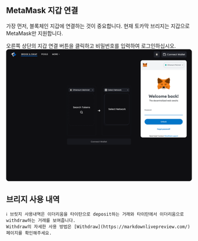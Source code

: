 ## MetaMask 지갑 연결
가장 먼저, 블록체인 지갑에 연결하는 것이 중요합니다. 현재 토카막 브리지는 지갑으로 MetaMask만 지원합니다.

오른쪽 상단의 지갑 연결 버튼을 클릭하고 비밀번호를 입력하여 로그인하십시오.
![This is an alt text.](/image/wallet01.png "This is guide image.")

## 브리지 사용 내역
```
ℹ️ 브릿지 사용내역은 이더리움을 타이탄으로 deposit하는 거래와 타이탄에서 이더리움으로 withdraw하는 거래를 보여줍니다.
Withdraw의 자세한 사용 방법은 [Withdraw](https://markdownlivepreview.com/) 페이지를 확인해주세요.
```


